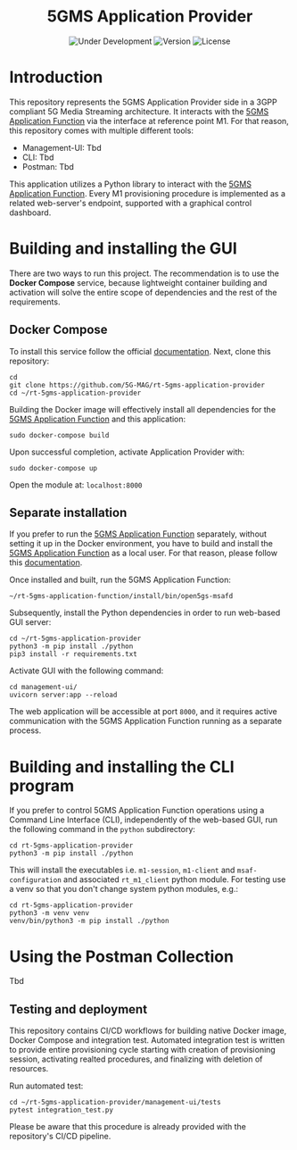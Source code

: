 <h1 align="center">5GMS Application Provider</h1>
<p align="center">
  <img src="https://img.shields.io/badge/Status-Under_Development-yellow" alt="Under Development">
  <img src="https://img.shields.io/github/v/tag/5G-MAG/rt-5gms-application-function?label=version" alt="Version">
  <img src="https://img.shields.io/badge/License-5G--MAG%20Public%20License%20(v1.0)-blue" alt="License">
</p>

# Introduction

This repository represents the 5GMS Application Provider side in a 3GPP compliant 5G Media Streaming
architecture. It interacts with the [5GMS Application Function](https://github.com/5G-MAG/rt-5gms-application-function)
via the interface at reference point M1. For that reason, this repository comes with multiple different tools:

* Management-UI: Tbd
* CLI: Tbd
* Postman: Tbd

This application utilizes a Python library to interact with
the [5GMS Application Function](https://github.com/5G-MAG/rt-5gms-application-function). Every M1 provisioning procedure
is implemented as a related web-server's endpoint, supported with a graphical control dashboard.

# Building and installing the GUI

There are two ways to run this project. The recommendation is to use the **Docker Compose** service, because
lightweight container building and activation will solve the entire scope of dependencies and the rest of the
requirements.

## Docker Compose

To install this service follow the official [documentation](https://docs.docker.com/compose/install/). Next, clone this
repository:

```
cd
git clone https://github.com/5G-MAG/rt-5gms-application-provider
cd ~/rt-5gms-application-provider
```

Building the Docker image will effectively install all dependencies for
the [5GMS Application Function](https://github.com/5G-MAG/rt-5gms-application-function) and this application:

```
sudo docker-compose build
```

Upon successful completion, activate Application Provider with:

```
sudo docker-compose up
```

Open the module at: `localhost:8000`

## Separate installation

If you prefer to run the [5GMS Application Function](https://github.com/5G-MAG/rt-5gms-application-function) separately,
without setting it up in the Docker environment, you have to build and install
the [5GMS Application Function](https://github.com/5G-MAG/rt-5gms-application-function) as a local user. For that
reason, please follow
this [documentation](https://github.com/5G-MAG/rt-5gms-application-function/wiki/Testing-as-a-Local-User).

Once installed and built, run the 5GMS Application Function:

```
~/rt-5gms-application-function/install/bin/open5gs-msafd
```

Subsequently, install the Python dependencies in order to run web-based GUI server:

```
cd ~/rt-5gms-application-provider
python3 -m pip install ./python
pip3 install -r requirements.txt
```

Activate GUI with the following command:

```
cd management-ui/
uvicorn server:app --reload
```

The web application will be accessible at port `8000`, and it requires active communication with the 5GMS Application
Function running as a separate process.

# Building and installing the CLI program

If you prefer to control 5GMS Application Function operations using a Command Line Interface (CLI), independently of the
web-based GUI, run the following command in the `python` subdirectory:

```
cd rt-5gms-application-provider
python3 -m pip install ./python
```

This will install the executables i.e. `m1-session`, `m1-client` and `msaf-configuration` and associated `rt_m1_client`
python module.
For testing use a venv so that you don't change system python modules, e.g.:

```
cd rt-5gms-application-provider
python3 -m venv venv
venv/bin/python3 -m pip install ./python
```

# Using the Postman Collection
Tbd

## Testing and deployment

This repository contains CI/CD workflows for building native Docker image, Docker Compose and integration test.
Automated integration test is written to provide entire provisioning cycle starting with creation of provisioning
session, activating realted procedures, and finalizing with deletion of resources.

Run automated test:

```
cd ~/rt-5gms-application-provider/management-ui/tests
pytest integration_test.py
```

Please be aware that this procedure is already provided with the repository's CI/CD pipeline.
